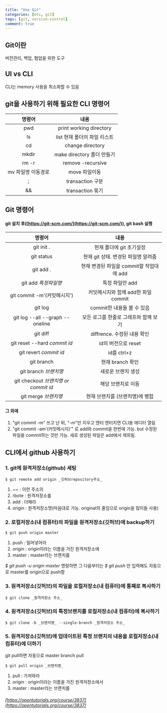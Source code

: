 ```yaml
---
title: "Use Git"
categories: [etc, git]
tags: [git, version-control]
comment: true
---
```


## Git이란
버전관리, 백업, 협업을 위한 도구

## UI vs CLI
CLI는 memory 사용을 최소화할 수 있음

## git을 사용하기 위해 필요한 CLI 명령어

|       명령어       |             내용             |
| :----------------: | :--------------------------: |
|        pwd         |   print working directory    |
|         ls         | list 현재 폴더의 파일 리스트 |
|         cd         |       change directory       |
|       mkdir        |  make directory 폴더 만들기  |
|       rm -r        |      remove -recursive       |
| mv 파일명 이동경로 |        move 파일이동         |
|         ;          |       transaction 구분       |
|         &&         |       transaction 묶기       |

## Git 명령어

#### git 설치 후([https://git-scm.com/](https://git-scm.com/)), git bash 실행

|                명령어                |                   내용                   |
| :----------------------------------: | :--------------------------------------: |
|              git init .              |         현재 폴더에 git 초기설정         |
|              git status              |   현재 git 상태. 변경된 파일명 알려줌    |
|              git add .               | 현재 변경된 파일을 commit할 작업대에 add |
|         git add _특정파일명_         |             특정 파일만 add              |
|     git commit -m'(커밋메시지')      |   커밋메시지와 함께 add한 파일 commit    |
|               git log                |        commit한 내용들 볼 수 있음        |
|   git log --all --graph --oneline    |  모든 로그를 한줄로 그래프와 함께 보기   |
|               git diff               |       diffrence. 수정된 내용 확인        |
|     git reset --hard _commit id_     |           id의 버전으로 reset            |
|        git revert _commit id_        |               id를 ctrl+z                |
|              git branch              |             현재 branch 확인             |
|        git branch _브랜치명_         |            새로운 브랜치 생성            |
| git checkout _브랜치명 or commit id_ |            해당 브랜치로 이동            |
|         git merge _브랜치명_         |     현재 브랜치를 (브랜치명)에 병합      |

#### 그 외에

1. "git commit -m" 쓰고 난 뒤, "-m"만 지우고 엔터 엔터치면 CLI용 에디터 열림
2. "git commit -am'(커밋메시지)'" 로 add와 commit을 한번에 가능. but 수정된 파일을 commit하는 것만 가능. 새로 생성된 파일은 add에서 제외됨.

## CLI에서 github 사용하기

### 1. git에 원격저장소(github) 세팅

```
$ git remote add origin _깃허브repository주소_
```

1. ~~ : 이런 주소의
2. rbote : 원격저장소를
3. add : 더해라
4. origin : 원격저장소명(마음대로 가능. original의 줄임으로 origin을 많이들 사용)

### 2. 로컬저장소(내 컴퓨터)의 파일을 원격저장소(깃허브)에 backup하기

    $ git push origin master

1. push : 밀어넣어라
2. origin : origin이라는 이름을 가진 원격저장소에
3. master : master라는 브랜치를

_$ git push -u origin master_ 명령하면 그 다음부터는 _$ git push_ 만 입력해도 자동으로 master를 origin으로 push함

### 3. 원격저장소(깃허브)의 파일을 로컬저장소(내 컴퓨터)에 통째로 복사하기

    $ git clone _원격저장소 주소_

### 4. 원격저장소(깃허브)의 특정브랜치를 로컬저장소(내 컴퓨터)에 복사하기

```
$ git clone -b _브랜치명_ --single-branch _원격저장소 주소_
```

### 5. 원격저장소(깃허브)에 업데이트된 특정 브랜치의 내용을 로컬저장소(내 컴퓨터)에 더하기

git pull하면 자동으로 master branch pull

```
$ git pull origin _브랜치명_
```

1. pull : 가져와라
2. origin : origin이라는 이름을 가진 원격저장소에서
3. master : master라는 브랜치를

###### [https://opentutorials.org/course/3837](https://opentutorials.org/course/3837)
